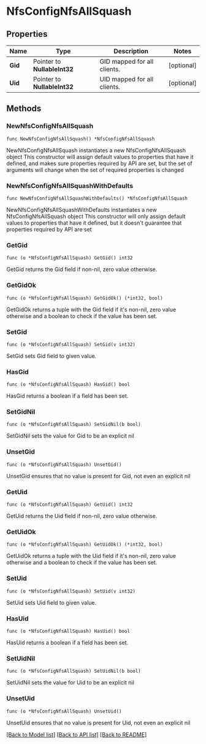 # NfsConfigNfsAllSquash

## Properties

Name | Type | Description | Notes
------------ | ------------- | ------------- | -------------
**Gid** | Pointer to **NullableInt32** | GID mapped for all clients. | [optional] 
**Uid** | Pointer to **NullableInt32** | UID mapped for all clients. | [optional] 

## Methods

### NewNfsConfigNfsAllSquash

`func NewNfsConfigNfsAllSquash() *NfsConfigNfsAllSquash`

NewNfsConfigNfsAllSquash instantiates a new NfsConfigNfsAllSquash object
This constructor will assign default values to properties that have it defined,
and makes sure properties required by API are set, but the set of arguments
will change when the set of required properties is changed

### NewNfsConfigNfsAllSquashWithDefaults

`func NewNfsConfigNfsAllSquashWithDefaults() *NfsConfigNfsAllSquash`

NewNfsConfigNfsAllSquashWithDefaults instantiates a new NfsConfigNfsAllSquash object
This constructor will only assign default values to properties that have it defined,
but it doesn't guarantee that properties required by API are set

### GetGid

`func (o *NfsConfigNfsAllSquash) GetGid() int32`

GetGid returns the Gid field if non-nil, zero value otherwise.

### GetGidOk

`func (o *NfsConfigNfsAllSquash) GetGidOk() (*int32, bool)`

GetGidOk returns a tuple with the Gid field if it's non-nil, zero value otherwise
and a boolean to check if the value has been set.

### SetGid

`func (o *NfsConfigNfsAllSquash) SetGid(v int32)`

SetGid sets Gid field to given value.

### HasGid

`func (o *NfsConfigNfsAllSquash) HasGid() bool`

HasGid returns a boolean if a field has been set.

### SetGidNil

`func (o *NfsConfigNfsAllSquash) SetGidNil(b bool)`

 SetGidNil sets the value for Gid to be an explicit nil

### UnsetGid
`func (o *NfsConfigNfsAllSquash) UnsetGid()`

UnsetGid ensures that no value is present for Gid, not even an explicit nil
### GetUid

`func (o *NfsConfigNfsAllSquash) GetUid() int32`

GetUid returns the Uid field if non-nil, zero value otherwise.

### GetUidOk

`func (o *NfsConfigNfsAllSquash) GetUidOk() (*int32, bool)`

GetUidOk returns a tuple with the Uid field if it's non-nil, zero value otherwise
and a boolean to check if the value has been set.

### SetUid

`func (o *NfsConfigNfsAllSquash) SetUid(v int32)`

SetUid sets Uid field to given value.

### HasUid

`func (o *NfsConfigNfsAllSquash) HasUid() bool`

HasUid returns a boolean if a field has been set.

### SetUidNil

`func (o *NfsConfigNfsAllSquash) SetUidNil(b bool)`

 SetUidNil sets the value for Uid to be an explicit nil

### UnsetUid
`func (o *NfsConfigNfsAllSquash) UnsetUid()`

UnsetUid ensures that no value is present for Uid, not even an explicit nil

[[Back to Model list]](../README.md#documentation-for-models) [[Back to API list]](../README.md#documentation-for-api-endpoints) [[Back to README]](../README.md)


